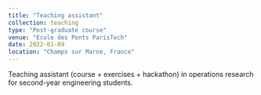```yaml
---
title: "Teaching assistant"
collection: teaching
type: "Post-graduate course"
venue: "Ecole des Ponts ParisTech"
date: 2022-01-09
location: "Champs sur Marne, France"
---
```


Teaching assistant (course + exercises + hackathon) in operations research for second-year engineering students.

